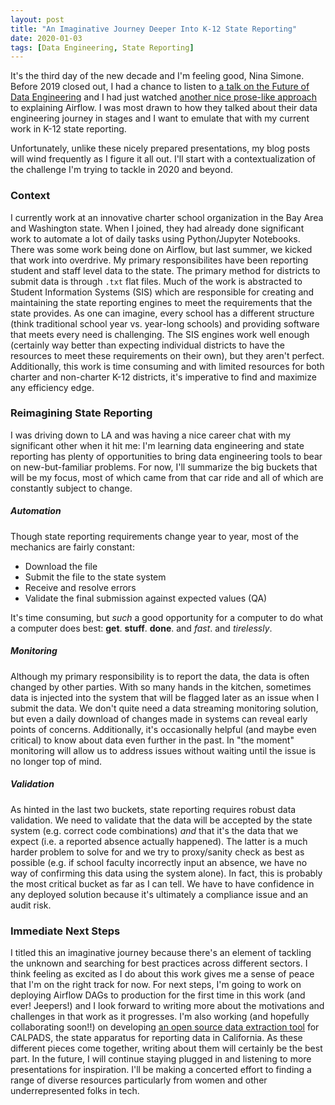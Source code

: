 ```yaml
---
layout: post
title: "An Imaginative Journey Deeper Into K-12 State Reporting"
date: 2020-01-03
tags: [Data Engineering, State Reporting]
---
```

It's the third day of the new decade and I'm feeling good, Nina Simone. Before 2019 closed out, I had a chance to listen to [a talk on the Future of Data Engineering](https://www.infoq.com/presentations/data-engineering-pipelines-warehouses/) and I had just watched [another nice prose-like approach](https://www.youtube.com/watch?v=4iDjegukrkI) to explaining Airflow. I was most drawn to how they talked about their data engineering journey in stages and I want to emulate that with my current work in K-12 state reporting. <!--more-->

Unfortunately, unlike these nicely prepared presentations, my blog posts will wind frequently as I figure it all out. I'll start with a contextualization of the challenge I'm trying to tackle in 2020 and beyond.

### Context
I currently work at an innovative charter school organization in the Bay Area and Washington state. When I joined, they had already done significant work to automate a lot of daily tasks using Python/Jupyter Notebooks. There was some work being done on Airflow, but last summer, we kicked that work into overdrive. My primary responsibilites have been reporting student and staff level data to the state. The primary method for districts to submit data is through `.txt` flat files. Much of the work is abstracted to Student Information Systems (SIS) which are responsible for creating and maintaining the state reporting engines to meet the requirements that the state provides. As one can imagine, every school has a different structure (think traditional school year vs. year-long schools) and providing software that meets every need is challenging. The SIS engines work well enough (certainly way better than expecting individual districts to have the resources to meet these requirements on their own), but they aren't perfect. Additionally, this work is time consuming and with limited resources for both charter and non-charter K-12 districts, it's imperative to find and maximize any efficiency edge.

### Reimagining State Reporting
I was driving down to LA and was having a nice career chat with my significant other when it hit me: I'm learning data engineering and state reporting has plenty of opportunities to bring data engineering tools to bear on new-but-familiar problems. For now, I'll summarize the big buckets that will be my focus, most of which came from that car ride and all of which are constantly subject to change.

##### Automation
Though state reporting requirements change year to year, most of the mechanics are fairly constant:
- Download the file
- Submit the file to the state system
- Receive and resolve errors
- Validate the final submission against expected values (QA)

It's time consuming, but _such_ a good opportunity for a computer to do what a computer does best: **get**. **stuff**. **done**. and _fast_. and _tirelessly_.

##### Monitoring
Although my primary responsibility is to report the data, the data is often changed by other parties. With so many hands in the kitchen, sometimes data is injected into the system that will be flagged later as an issue when I submit the data. We don't quite need a data streaming monitoring solution, but even a daily download of changes made in systems can reveal early points of concerns. Additionally, it's occasionally helpful (and maybe even critical) to know about data even further in the past. In "the moment" monitoring will allow us to address issues without waiting until the issue is no longer top of mind.

##### Validation
As hinted in the last two buckets, state reporting requires robust data validation. We need to validate that the data will be accepted by the state system (e.g. correct code combinations) _and_ that it's the data that we expect (i.e. a reported absence actually happened). The latter is a much harder problem to solve for and we try to proxy/sanity check as best as possible (e.g. if school faculty incorrectly input an absence, we have no way of confirming this data using the system alone). In fact, this is probably the most critical bucket as far as I can tell. We have to have confidence in any deployed solution because it's ultimately a compliance issue and an audit risk.

### Immediate Next Steps
I titled this an imaginative journey because there's an element of tackling the unknown and searching for best practices across different sectors. I think feeling as excited as I do about this work gives me a sense of peace that I'm on the right track for now. For next steps, I'm going to work on deploying Airflow DAGs to production for the first time in this work (and ever! Jeepers!) and I look forward to writing more about the motivations and challenges in that work as it progresses. I'm also working (and hopefully collaborating soon!!) on developing [an open source data extraction tool](https://github.com/SummitPublicSchools/ducttape-calpads) for CALPADS, the state apparatus for reporting data in California. As these different pieces come together, writing about them will certainly be the best part. In the future, I will continue staying plugged in and listening to more presentations for inspiration. I'll be making a concerted effort to finding a range of diverse resources particularly from women and other underrepresented folks in tech.